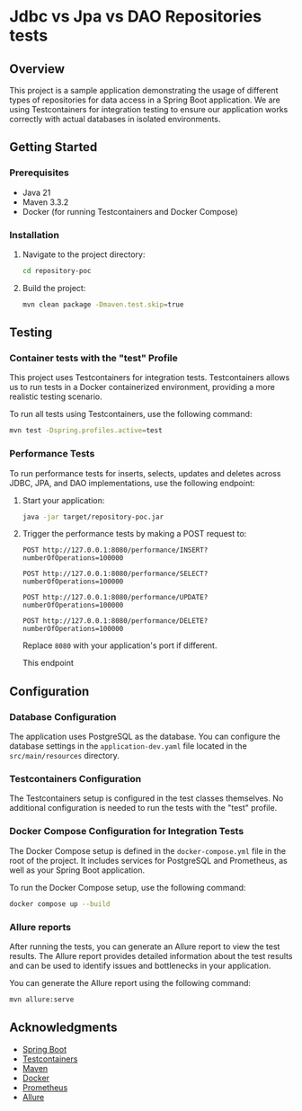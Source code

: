 # Jdbc vs Jpa vs DAO Repositories tests

## Overview

This project is a sample application demonstrating the usage of different types of repositories for data access in a Spring Boot application. We are using Testcontainers for integration testing to ensure our application works correctly with actual databases in isolated environments.

## Getting Started

### Prerequisites

- Java 21
- Maven 3.3.2
- Docker (for running Testcontainers and Docker Compose)

### Installation

1. Navigate to the project directory:
   ```bash
   cd repository-poc
   ```

2. Build the project:
   ```bash
   mvn clean package -Dmaven.test.skip=true
   ```

## Testing

### Container tests with the "test" Profile

This project uses Testcontainers for integration tests. Testcontainers allows us to run tests in a Docker containerized environment, providing a more realistic testing scenario.

To run all tests using Testcontainers, use the following command:
```bash
mvn test -Dspring.profiles.active=test
```

### Performance Tests

To run performance tests for inserts, selects, updates and deletes across JDBC, JPA, and DAO implementations, use the following endpoint:

1. Start your application:
   ```bash
   java -jar target/repository-poc.jar
   ```

2. Trigger the performance tests by making a POST request to:
   ```
   POST http://127.0.0.1:8080/performance/INSERT?numberOfOperations=100000
   ```
      ```
   POST http://127.0.0.1:8080/performance/SELECT?numberOfOperations=100000
   ```
      ```
   POST http://127.0.0.1:8080/performance/UPDATE?numberOfOperations=100000
   ```
      ```
   POST http://127.0.0.1:8080/performance/DELETE?numberOfOperations=100000
   ```

   Replace `8080` with your application's port if different.

   This endpoint


## Configuration

### Database Configuration

The application uses PostgreSQL as the database. You can configure the database settings in the `application-dev.yaml` file located in the `src/main/resources` directory.

### Testcontainers Configuration

The Testcontainers setup is configured in the test classes themselves. No additional configuration is needed to run the tests with the "test" profile.

### Docker Compose Configuration for Integration Tests

The Docker Compose setup is defined in the `docker-compose.yml` file in the root of the project. It includes services for PostgreSQL and Prometheus, as well as your Spring Boot application. 

To run the Docker Compose setup, use the following command:

```bash
docker compose up --build
```

### Allure reports

After running the tests, you can generate an Allure report to view the test results. The Allure report provides detailed information about the test results and can be used to identify issues and bottlenecks in your application.

You can generate the Allure report using the following command:

```bash
mvn allure:serve
```



## Acknowledgments

- [Spring Boot](https://spring.io/projects/spring-boot)
- [Testcontainers](https://www.testcontainers.org/)
- [Maven](https://maven.apache.org/)
- [Docker](https://www.docker.com/)
- [Prometheus](https://prometheus.io/)
- [Allure](https://allurereport.org/docs/)

